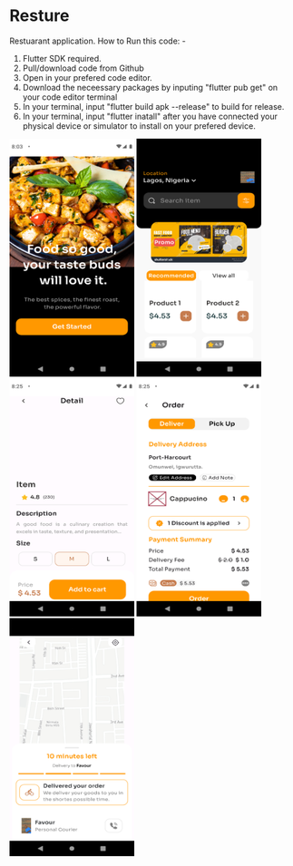 # Resture
 Restuarant application.
       How to Run this code: -

1. Flutter SDK required.
2. Pull/download code from Github
3. Open in your prefered code editor.
4. Download the neceessary packages by inputing "flutter pub get" on your code editor terminal
5. In your terminal, input "flutter build apk --release" to build for release.
6. In your terminal, input "flutter inatall" after you have connected your physical device or simulator to install on your prefered device.


<img src="https://github.com/codeZe-us/Resture/blob/main/foodhub/screenshot/zeus1.png" width="220" height="420"/>
<img src="https://github.com/codeZe-us/Resture/blob/main/foodhub/screenshot/zeus2.png" width="220" height="420"/>
<img src="https://github.com/codeZe-us/Resture/blob/main/foodhub/screenshot/zeus3.png" width="220" height="420"/>
<img src="https://github.com/codeZe-us/Resture/blob/main/foodhub/screenshot/zeus4.png" width="220" height="420"/>
<img src="https://github.com/codeZe-us/Resture/blob/main/foodhub/screenshot/zeus5.png" width="220" height="420"/>


